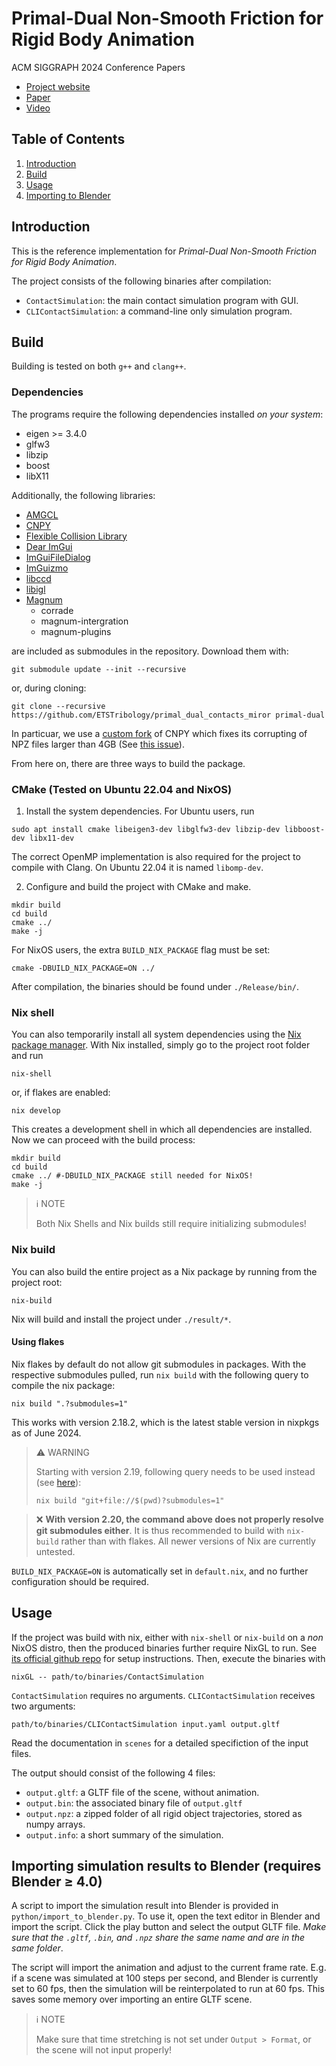 # Primal-Dual Non-Smooth Friction for Rigid Body Animation
ACM SIGGRAPH 2024 Conference Papers

* [Project website](https://visualcomputing.ist.ac.at/publications/2024/PDNSF/)
* [Paper](https://pub.ista.ac.at/group_wojtan/projects/2024_Chen_FrictionFrenzy/sig24_friction_authors.pdf)
* [Video](https://pub.ista.ac.at/group_wojtan/projects/2024_Chen_FrictionFrenzy/friction_frenzy_main_video.mp4)

## Table of Contents
1. [Introduction](#introduction)
2. [Build](#how-to-build)
3. [Usage](#usage)
4. [Importing to Blender](#importing-simulation-results-to-blender-requires-blender--40)

## Introduction
This is the reference implementation for *Primal-Dual Non-Smooth Friction for Rigid Body Animation*.

The project consists of the following binaries after compilation:

* `ContactSimulation`: the main contact simulation program with GUI.
* `CLIContactSimulation`: a command-line only simulation program.

## Build
Building is tested on both `g++` and `clang++`.

### Dependencies
The programs require the following dependencies installed *on your system*:

* eigen >= 3.4.0
* glfw3
* libzip
* boost
* libX11

Additionally, the following libraries:

* [AMGCL](https://github.com/ddemidov/amgcl)
* [CNPY](https://github.com/rogersce/cnpy)
* [Flexible Collision Library](https://github.com/flexible-collision-library/fcl)
* [Dear ImGui](https://www.dearimgui.com/)
* [ImGuiFileDialog](https://github.com/aiekick/ImGuiFileDialog)
* [ImGuizmo](https://github.com/CedricGuillemet/ImGuizmo)
* [libccd](https://github.com/danfis/libccd)
* [libigl](https://libigl.github.io/)
* [Magnum](https://magnum.graphics)
	* corrade
	* magnum-intergration
	* magnum-plugins

are included as submodules in the repository. Download them with:
```
git submodule update --init --recursive
```
or, during cloning:
```
git clone --recursive https://github.com/ETSTribology/primal_dual_contacts_miror primal-dual
```

In particuar, we use a [custom fork](https://git.ista.ac.at/yichen/cnpy/-/tree/libzip-fixed) of CNPY which fixes its corrupting of NPZ files larger than 4GB (See [this issue](https://github.com/rogersce/cnpy/issues/39)).

From here on, there are three ways to build the package.

### CMake (Tested on Ubuntu 22.04 and NixOS)

1. Install the system dependencies. For Ubuntu users, run
```
sudo apt install cmake libeigen3-dev libglfw3-dev libzip-dev libboost-dev libx11-dev
```
The correct OpenMP implementation is also required for the project to compile with Clang. On Ubuntu 22.04 it is named `libomp-dev`.

2. Configure and build the project with CMake and make.
```
mkdir build
cd build
cmake ../
make -j
```

For NixOS users, the extra `BUILD_NIX_PACKAGE` flag must be set:
```
cmake -DBUILD_NIX_PACKAGE=ON ../
```

After compilation, the binaries should be found under `./Release/bin/`.

### Nix shell
You can also temporarily install all system dependencies using the [Nix package manager](https://nixos.org/). With Nix installed, simply go to the project root folder and run
```
nix-shell
```
or, if flakes are enabled:
```
nix develop
```

This creates a development shell in which all dependencies are installed. Now we can proceed with the build process:
```
mkdir build
cd build
cmake ../ #-DBUILD_NIX_PACKAGE still needed for NixOS!
make -j
```

> :information_source: NOTE
>
> Both Nix Shells and Nix builds still require initializing submodules!

### Nix build

You can also build the entire project as a Nix package by running from the project root:
```
nix-build
```
Nix will build and install the project under `./result/*`.

#### Using flakes
Nix flakes by default do not allow git submodules in packages. With the respective submodules pulled, run `nix build` with the following query to compile the nix package:
```
nix build ".?submodules=1"
```
This works with version 2.18.2, which is the latest stable version in nixpkgs as of June 2024.

> :warning: WARNING
>
> Starting with version 2.19, following query needs to be used instead (see [here](https://github.com/NixOS/nix/issues/9530)):
> ```
> nix build "git+file://$(pwd)?submodules=1"
> ```

> :x:
> **With version 2.20, the command above does not properly resolve git submodules either**. It is thus recommended to build with `nix-build` rather than with flakes. All newer versions of Nix are currently untested.

`BUILD_NIX_PACKAGE=ON` is automatically set in `default.nix`, and no further configuration should be required.

## Usage

If the project was build with nix, either with `nix-shell` or `nix-build` on a *non* NixOS distro, then the produced binaries further require NixGL to run. See [its official github repo](https://github.com/nix-community/nixGL) for setup instructions. Then, execute the binaries with
```
nixGL -- path/to/binaries/ContactSimulation
```
`ContactSimulation` requires no arguments. `CLIContactSimulation` receives two arguments:
```
path/to/binaries/CLIContactSimulation input.yaml output.gltf
```
Read the documentation in `scenes` for a detailed specifiction of the input files.

The output should consist of the following 4 files:
* `output.gltf`: a GLTF file of the scene, without animation.
* `output.bin`: the associated binary file of `output.gltf`
* `output.npz`: a zipped folder of all rigid object trajectories, stored as numpy arrays.
* `output.info`: a short summary of the simulation.

## Importing simulation results to Blender (requires Blender ≥ 4.0)
A script to import the simulation result into Blender is provided in `python/import_to_blender.py`. To use it, open the text editor in Blender and import the script. Click the play button and select the output GLTF file. *Make sure that the `.gltf`, `.bin`, and `.npz` share the same name and are in the same folder*.

The script will import the animation and adjust to the current frame rate. E.g. if a scene was simulated at 100 steps per second, and Blender is currently set to 60 fps, then the simulation will be reinterpolated to run at 60 fps. This saves some memory over importing an entire GLTF scene.

> :information_source: NOTE
> 
> Make sure that time stretching is not set under `Output > Format`, or the scene will not input properly!

